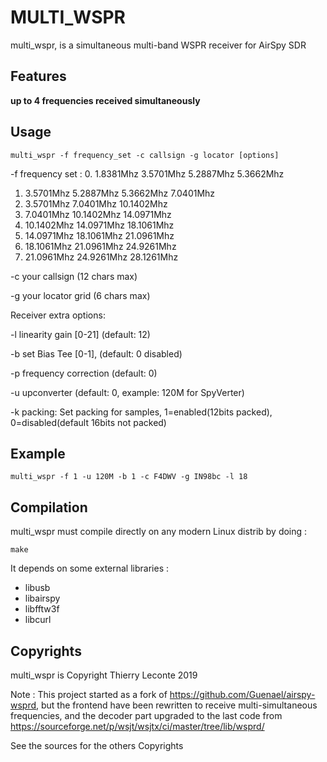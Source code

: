 # MULTI_WSPR
multi_wspr, is a simultaneous multi-band WSPR receiver for AirSpy SDR

## Features
**up to 4 frequencies received simultaneously**

## Usage
`multi_wspr -f frequency_set -c callsign -g locator [options]`

 -f frequency set :
 0. 1.8381Mhz  3.5701Mhz  5.2887Mhz  5.3662Mhz 
 1. 3.5701Mhz  5.2887Mhz  5.3662Mhz  7.0401Mhz 
 2. 3.5701Mhz  7.0401Mhz  10.1402Mhz 
 3. 7.0401Mhz  10.1402Mhz  14.0971Mhz 
 4. 10.1402Mhz  14.0971Mhz  18.1061Mhz 
 5. 14.0971Mhz  18.1061Mhz  21.0961Mhz 
 6. 18.1061Mhz  21.0961Mhz  24.9261Mhz 
 7. 21.0961Mhz  24.9261Mhz  28.1261Mhz 

  -c your callsign (12 chars max)
  
  -g your locator grid (6 chars max)

Receiver extra options:

  -l linearity gain [0-21] (default: 12)
  
  -b set Bias Tee [0-1], (default: 0 disabled)
  
  -p frequency correction (default: 0)
  
  -u upconverter (default: 0, example: 120M for SpyVerter)
  
  -k packing: Set packing for samples, 
	   1=enabled(12bits packed), 0=disabled(default 16bits not packed)

## Example

`multi_wspr -f 1 -u 120M -b 1 -c F4DWV -g IN98bc -l 18`

## Compilation
multi_wspr  must compile directly on any modern Linux distrib by doing :

`make`

It depends on some external libraries :
 * libusb
 * libairspy
 * libfftw3f
 * libcurl

## Copyrights 
multi_wspr is Copyright Thierry Leconte 2019

Note : This project started as a fork of https://github.com/Guenael/airspy-wsprd, but the frontend have been rewritten to receive multi-simultaneous frequencies, and the decoder part upgraded to the last code from  https://sourceforge.net/p/wsjt/wsjtx/ci/master/tree/lib/wsprd/

See the sources for the others Copyrights 


 

